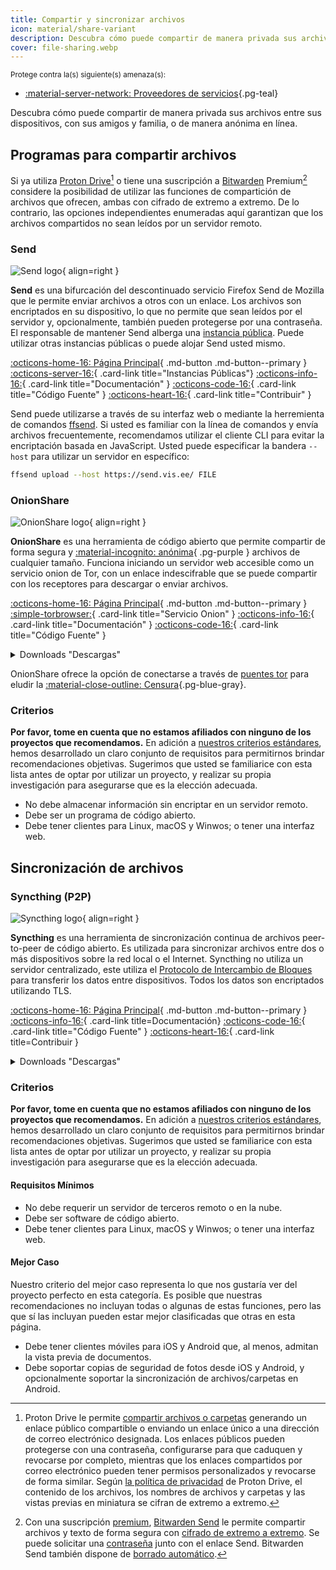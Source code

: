 ```yaml
---
title: Compartir y sincronizar archivos
icon: material/share-variant
description: Descubra cómo puede compartir de manera privada sus archivos entre sus dispositivos, con sus amigos y familia, o de manera anónima en línea.
cover: file-sharing.webp
---
```


<small>Protege contra la(s) siguiente(s) amenaza(s):</small>

- [:material-server-network: Proveedores de servicios](basics/common-threats.md#privacy-from-service-providers ""){.pg-teal}

Descubra cómo puede compartir de manera privada sus archivos entre sus dispositivos, con sus amigos y familia, o de manera anónima en línea.

## Programas para compartir archivos

Si ya utiliza [Proton Drive](cloud.md#proton-drive)[^1] o tiene una suscripción a [Bitwarden](passwords.md#bitwarden) Premium[^2] considere la posibilidad de utilizar las funciones de compartición de archivos que ofrecen, ambas con cifrado de extremo a extremo. De lo contrario, las opciones independientes enumeradas aquí garantizan que los archivos compartidos no sean leídos por un servidor remoto.

### Send

<div class="admonition recommendation" markdown>

![Send logo](assets/img/file-sharing-sync/send.svg){ align=right }

**Send** es una bifurcación del descontinuado servicio Firefox Send de Mozilla que le permite enviar archivos a otros con un enlace. Los archivos son encriptados en su dispositivo, lo que no permite que sean leídos por el servidor y, opcionalmente, también pueden protegerse por una contraseña. El responsable de mantener Send alberga una [instancia pública](https://send.vis.ee). Puede utilizar otras instancias públicas o puede alojar Send usted mismo.

[:octicons-home-16: Página Principal](https://send.vis.ee){ .md-button .md-button--primary }
[:octicons-server-16:](https://github.com/timvisee/send-instances){ .card-link title="Instancias Públicas"}
[:octicons-info-16:](https://github.com/timvisee/send#readme){ .card-link title="Documentación" }
[:octicons-code-16:](https://github.com/timvisee/send){ .card-link title="Código Fuente" }
[:octicons-heart-16:](https://github.com/sponsors/timvisee){ .card-link title="Contribuir" }

</details>

</div>

Send puede utilizarse a través de su interfaz web o mediante la herremienta de comandos [ffsend](https://github.com/timvisee/ffsend). Si usted es familiar con la línea de comandos y envía archivos frecuentemente, recomendamos utilizar el cliente CLI para evitar la encriptación basada en JavaScript. Usted puede especificar la bandera `--host` para utilizar un servidor en específico:

```bash
ffsend upload --host https://send.vis.ee/ FILE
```

### OnionShare

<div class="admonition recommendation" markdown>

![OnionShare logo](assets/img/file-sharing-sync/onionshare.svg){ align=right }

**OnionShare** es una herramienta de código abierto que permite compartir de forma segura y [:material-incognito: anónima](basics/common-threats.md#anonymity-vs-privacy){ .pg-purple } archivos de cualquier tamaño. Funciona iniciando un servidor web accesible como un servicio onion de Tor, con un enlace indescifrable que se puede compartir con los receptores para descargar o enviar archivos.

[:octicons-home-16: Página Principal](https://onionshare.org){ .md-button .md-button--primary }
[:simple-torbrowser:](http://lldan5gahapx5k7iafb3s4ikijc4ni7gx5iywdflkba5y2ezyg6sjgyd.onion){ .card-link title="Servicio Onion" }
[:octicons-info-16:](https://docs.onionshare.org){ .card-link title="Documentación" }
[:octicons-code-16:](https://github.com/onionshare/onionshare){ .card-link title="Código Fuente" }

<details class="downloads" markdown>
<summary>Downloads "Descargas"</summary>

- [:fontawesome-brands-windows: Windows](https://onionshare.org/#download)
- [:simple-apple: macOS](https://onionshare.org/#download)
- [:simple-linux: Linux](https://onionshare.org/#download)
- [:simple-flathub: Flathub](https://flathub.org/apps/org.onionshare.OnionShare)

</details>

</div>

OnionShare ofrece la opción de conectarse a través de [puentes tor](https://docs.onionshare.org/2.6.2/en/tor.html#automatic-censorship-circumvention) para eludir la [:material-close-outline: Censura](basics/common-threats.md#avoiding-censorship ""){.pg-blue-gray}.

### Criterios

**Por favor, tome en cuenta que no estamos afiliados con ninguno de los proyectos que recomendamos.** En adición a [nuestros criterios estándares](about/criteria.md), hemos desarrollado un claro conjunto de requisitos para permitirnos brindar recomendaciones objetivas. Sugerimos que usted se familiarice con esta lista antes de optar por utilizar un proyecto, y realizar su propia investigación para asegurarse que es la elección adecuada.

- No debe almacenar información sin encriptar en un servidor remoto.
- Debe ser un programa de código abierto.
- Debe tener clientes para Linux, macOS y Winwos; o tener una interfaz web.

## Sincronización de archivos

### Syncthing (P2P)

<div class="admonition recommendation" markdown>

![Syncthing logo](assets/img/file-sharing-sync/syncthing.svg){ align=right }

**Syncthing** es una herramienta de sincronización continua de archivos peer-to-peer de código abierto. Es utilizada para sincronizar archivos entre dos o más dispositivos sobre la red local o el Internet. Syncthing no utiliza un servidor centralizado, este utiliza el [Protocolo de Intercambio de Bloques](https://docs.syncthing.net/specs/bep-v1.html#bep-v1) para transferir los datos entre dispositivos. Todos los datos son encriptados utilizando TLS.

[:octicons-home-16: Página Principal](https://syncthing.net){ .md-button .md-button--primary }
[:octicons-info-16:](https://docs.syncthing.net){ .card-link title=Documentación}
[:octicons-code-16:](https://github.com/syncthing){ .card-link title="Código Fuente" }
[:octicons-heart-16:](https://syncthing.net/donations){ .card-link title=Contribuir }

<details class="downloads" markdown>
<summary>Downloads "Descargas"</summary>

- [:fontawesome-brands-windows: Windows](https://syncthing.net/downloads)
- [:simple-apple: macOS](https://syncthing.net/downloads)
- [:simple-linux: Linux](https://syncthing.net/downloads)
- [:simple-freebsd: FreeBSD](https://syncthing.net/downloads)

</details>

</div>

### Criterios

**Por favor, tome en cuenta que no estamos afiliados con ninguno de los proyectos que recomendamos.** En adición a [nuestros criterios estándares](about/criteria.md), hemos desarrollado un claro conjunto de requisitos para permitirnos brindar recomendaciones objetivas. Sugerimos que usted se familiarice con esta lista antes de optar por utilizar un proyecto, y realizar su propia investigación para asegurarse que es la elección adecuada.

#### Requisitos Mínimos

- No debe requerir un servidor de terceros remoto o en la nube.
- Debe ser software de código abierto.
- Debe tener clientes para Linux, macOS y Winwos; o tener una interfaz web.

#### Mejor Caso

Nuestro criterio del mejor caso representa lo que nos gustaría ver del proyecto perfecto en esta categoría. Es posible que nuestras recomendaciones no incluyan todas o algunas de estas funciones, pero las que sí las incluyan pueden estar mejor clasificadas que otras en esta página.

- Debe tener clientes móviles para iOS y Android que, al menos, admitan la vista previa de documentos.
- Debe soportar copias de seguridad de fotos desde iOS y Android, y opcionalmente soportar la sincronización de archivos/carpetas en Android.

[^1]: Proton Drive le permite [compartir archivos o carpetas](https://proton.me/support/drive-shareable-link) generando un enlace público compartible o enviando un enlace único a una dirección de correo electrónico designada. Los enlaces públicos pueden protegerse con una contraseña, configurarse para que caduquen y revocarse por completo, mientras que los enlaces compartidos por correo electrónico pueden tener permisos personalizados y revocarse de forma similar. Según [la política de privacidad](https://proton.me/drive/privacy-policy) de Proton Drive, el contenido de los archivos, los nombres de archivos y carpetas y las vistas previas en miniatura se cifran de extremo a extremo.
[^2]: Con una suscripción [premium](https://bitwarden.com/help/about-bitwarden-plans/#compare-personal-plans), [Bitwarden Send](https://bitwarden.com/products/send) le permite compartir archivos y texto de forma segura con [cifrado de extremo a extremo](https://bitwarden.com/help/send-encryption). Se puede solicitar una [contraseña](https://bitwarden.com/help/send-privacy/#send-passwords) junto con el enlace Send. Bitwarden Send también dispone de [borrado automático](https://bitwarden.com/help/send-lifespan).
